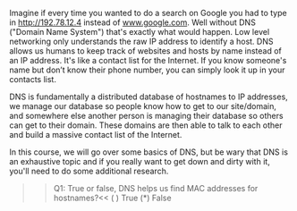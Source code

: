 Imagine if every time you wanted to do a search on Google you had to type in http://192.78.12.4 instead of www.google.com. Well without DNS ("Domain Name System") that's exactly what would happen. Low level networking only understands the raw IP address to identify a host. DNS allows us humans to keep track of websites and hosts by name instead of an IP address.  It's like a contact list for the Internet. If you know someone's name but don’t know their phone number, you can simply look it up in your contacts list.

DNS is fundamentally a distributed database of hostnames to IP addresses, we manage our database so people know how to get to our site/domain, and somewhere else another person is managing their database so others can get to their domain. These domains are then able to talk to each other and build a massive contact list of the Internet.

In this course, we will go over some basics of DNS, but be wary that DNS is an exhaustive topic and if you really want to get down and dirty with it, you'll need to do some additional research.

>>Q1: True or false, DNS helps us find MAC addresses for hostnames?<<
( ) True
(*) False
